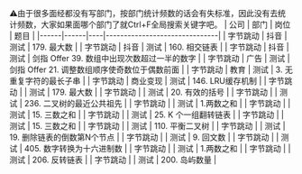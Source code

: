 :warning:由于很多面经都没有写部门，按部门统计频数的话会有失标准，因此没有去统计频数，大家如果面哪个部门了就Ctrl+F全局搜索关键字吧。
| 公司   | 部门   | 岗位 | 题目                            |
|------|------|----|-------------------------------|
| 字节跳动 | 抖音   | 测试 | 179\. 最大数                     |
| 字节跳动 | 抖音   | 测试 | 160\. 相交链表                    |
| 字节跳动 | 抖音   | 测试 | 剑指 Offer 39\. 数组中出现次数超过一半的数字  |
| 字节跳动 | 广告   | 测试 | 剑指 Offer 21\. 调整数组顺序使奇数位于偶数前面 |
| 字节跳动 | 教育   | 测试 | 3\. 无重复字符的最长子串                |
| 字节跳动 | 商业变现 | 测试 | 146\. LRU缓存机制                 |
| 字节跳动 |      | 测试 | 179\. 最大数                     |
| 字节跳动 |      | 测试 | 20\. 有效的括号                    |
| 字节跳动 |      | 测试 | 236\. 二叉树的最近公共祖先              |
| 字节跳动 |      | 测试 | 1\.两数之和                       |
| 字节跳动 |      | 测试 | 15\. 三数之和                     |
| 字节跳动 |      | 测试 | 25\. K 个一组翻转链表                |
| 字节跳动 |      | 测试 | 15\. 三数之和                     |
| 字节跳动 |      | 测试 | 110\. 平衡二叉树                   |
| 字节跳动 |      | 测试 | 19\. 删除链表的倒数第N个节点             |
| 字节跳动 |      | 测试 | 9\. 回文数                       |
| 字节跳动 |      | 测试 | 405\. 数字转换为十六进制数              |
| 字节跳动 |      | 测试 | 1\.两数之和                       |
| 字节跳动 |      | 测试 | 206\. 反转链表                    |
| 字节跳动 |      | 测试 | 200\. 岛屿数量                    |
